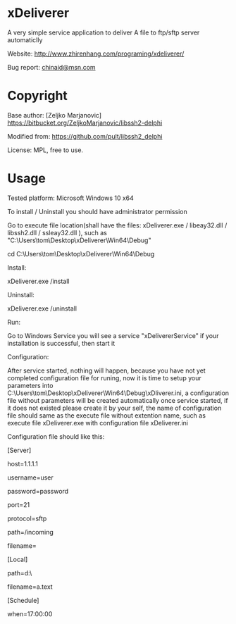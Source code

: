 # xDeliverer
A very simple service application to deliver A file to ftp/sftp server automaticlly

Website: http://www.zhirenhang.com/programing/xdeliverer/

Bug report: chinaid@msn.com

# Copyright
Base author: [Zeljko Marjanovic] https://bitbucket.org/ZeljkoMarjanovic/libssh2-delphi

Modified from: https://github.com/pult/libssh2_delphi

License: MPL, free to use.

# Usage
Tested platform: Microsoft Windows 10 x64

To install / Uninstall you should have administrator permission

Go to execute file location(shall have the files: xDeliverer.exe / libeay32.dll / libssh2.dll / ssleay32.dll ), such as "C:\Users\tom\Desktop\xDeliverer\Win64\Debug"

cd C:\Users\tom\Desktop\xDeliverer\Win64\Debug

Install:

xDeliverer.exe /install

Uninstall:

xDeliverer.exe /uninstall

Run:

Go to Windows Service you will see a service "xDelivererService" if your installation is successful, then start it

Configuration:

After service started, nothing will happen, because you have not yet completed configuration file for runing, now it is time to setup your parameters into C:\Users\tom\Desktop\xDeliverer\Win64\Debug\xDliverer.ini, a configuration file without parameters will be created automatically once service started, if it does not existed please create it by your self, the name of configuration file should same as the execute file without extention name, such as execute file xDeliverer.exe with configuration file xDeliverer.ini

Configuration file should like this:

[Server]

host=1.1.1.1

username=user

password=password

port=21

protocol=sftp

path=/incoming

filename=

[Local]

path=d:\

filename=a.text

[Schedule]

when=17:00:00
